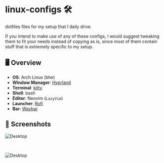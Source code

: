 # linux-configs 🛠️
dotfiles files for my setup that I daily drive.

If you intend to make use of any of these configs, I would suggest tweaking them to fit your needs instead of copying as is, since most of them contain stuff that is extremely specific to my setup.

## 🖥️ Overview

- **OS**: Arch Linux (btw)
- **Window Manager**: [Hyprland](https://github.com/hyprwm/Hyprland)
- **Terminal**: [kitty](https://sw.kovidgoyal.net/kitty/)
- **Shell**: bash
- **Editor**: Neovim (`LazyVim`)
- **Launcher**: [Rofi](https://github.com/davatorium/rofi)
- **Bar**: [Waybar](https://github.com/Alexays/Waybar)

## 📸 Screenshots
![Desktop](https://raw.githubusercontent.com/Pseudozoid/linux-configs/refs/heads/main/.github/screenshots/cozy-neo.png)

<br>  

![Desktop](https://raw.githubusercontent.com/Pseudozoid/linux-configs/refs/heads/main/.github/screenshots/cozy-desktop.png)
